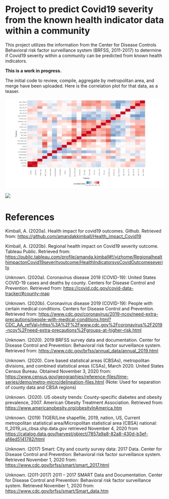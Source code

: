 # Project to predict Covid19 severity from the known health indicator data within a community

This project utilizes the information from the Center for Disease Controls Behavioral risk factor surveillance system (BRFSS, 2011-2017) to determine if Covid19 severity within a community can be predicted from known health indicators. 

**This is a work in progress.** 

The initial code to review, compile, aggregate by metropolitan area, and merge have been uploaded. Here is the correlation plot for that data, as a teaser.

![Correlation Matrix](/images/Correlation_plot.jpg)

<div class='tableauPlaceholder' id='viz1607287359351' style='position: relative'><noscript><a href='#'><img alt=' ' src='https:&#47;&#47;public.tableau.com&#47;static&#47;images&#47;Re&#47;RegionalhealthimpactonCovid19severityoutcome&#47;USHealth&#47;1_rss.png' style='border: none' /></a></noscript><object class='tableauViz'  style='display:none;'><param name='host_url' value='https%3A%2F%2Fpublic.tableau.com%2F' /> <param name='embed_code_version' value='3' /> <param name='site_root' value='' /><param name='name' value='RegionalhealthimpactonCovid19severityoutcome&#47;USHealth' /><param name='tabs' value='yes' /><param name='toolbar' value='yes' /><param name='static_image' value='https:&#47;&#47;public.tableau.com&#47;static&#47;images&#47;Re&#47;RegionalhealthimpactonCovid19severityoutcome&#47;USHealth&#47;1.png' /> <param name='animate_transition' value='yes' /><param name='display_static_image' value='yes' /><param name='display_spinner' value='yes' /><param name='display_overlay' value='yes' /><param name='display_count' value='yes' /><param name='language' value='en' /><param name='filter' value='publish=yes' /></object></div>

# References

Kimball, A. (2020a). Health impact for covid19 outcomes. Github. Retrieved from:  https://github.com/amandakkimball/Health_impact_Covid19 
  
Kimball, A. (2020b). Regional health impact on Covid19 severity outcome. Tableau Public. Retrieved from:  https://public.tableau.com/profile/amanda.kimball#!/vizhome/RegionalhealthimpactonCovid19severityoutcome/HealthIndicatorsvsCovidOutcomeseverity 
  
Unknown. (2020a). Coronavirus disease 2019 (COVID-19): United States COVID-19 cases and deaths by county. Centers for Disease Control and Prevention. Retrieved from:  https://covid.cdc.gov/covid-data-tracker/#county-map 
  
Unknown. (2020b). Coronavirus disease 2019 (COVID-19): People with certain medical conditions. Centers for Disease Control and Prevention. Retrieved from:  https://www.cdc.gov/coronavirus/2019-ncov/need-extra-precautions/people-with-medical-conditions.html?CDC_AA_refVal=https%3A%2F%2Fwww.cdc.gov%2Fcoronavirus%2F2019-ncov%2Fneed-extra-precautions%2Fgroups-at-higher-risk.html 
  
Unknown. (2020). 2019 BRFSS survey data and documentation. Center for Disease Control and Prevention: Behavioral risk factor surveillance system. Retrieved from: https://www.cdc.gov/brfss/annual_data/annual_2019.html 
  
Unknown. (2020). Core based statistical areas (CBSAs), metropolitan divisions, and combined statistical areas (CSAs), March 2020. United States Census Bureau. Obtained November 3, 2020 from: https://www.census.gov/geographies/reference-files/time-series/demo/metro-micro/delineation-files.html (Note: Used for separation of county data and CBSA regions) 
  
Unknown. (2020). US obesity trends: County-specific diabetes and obesity prevalence, 2007. American Obesity Treatment Association. Retrieved from: https://www.americanobesity.org/obesityInAmerica.htm 
  
Unknown. (2019) TIGER/Line shapefile, 2019, nation, US, Current metropolitan statistical area/Micropolitan statistical area (CBSA) national: tl_2019_us_cbsa.shp.data.gov retrieved November 4, 2020 from https://catalog.data.gov/harvest/object/7857a9a8-82a8-430d-b3ef-af4ed5141782/html 
  
Unknown. (2017) Smart: City and county survey data: 2017 Data. Center for Disease Control and Prevention: Behavioral risk factor surveillance system. Retrieved November 1, 2020 from: https://www.cdc.gov/brfss/smart/smart_2017.html 

Unknown. (2011-2017) 2011 – 2017 SMART Data and Documentation. Center for Disease Control and Prevention: Behavioral risk factor surveillance system. Retrieved November 1, 2020 from: https://www.cdc.gov/brfss/smart/Smart_data.htm
